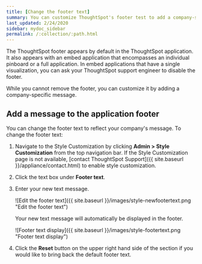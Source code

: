 ```yaml
---
title: [Change the footer text]
summary: You can customize ThoughtSpot's footer test to add a company-specific message.
last_updated: 2/24/2020
sidebar: mydoc_sidebar
permalink: /:collection/:path.html
---
```

The ThoughtSpot footer appears by default in the ThoughtSpot application. It
also appears with an embed application that encompasses an individual pinboard
or a full application. In embed applications that have a single
visualization, you can ask your ThoughtSpot support engineer to disable the
footer.

While you cannot remove the footer, you can customize it by adding a
company-specific message.

## Add a message to the application footer

You can change the footer text to reflect your company's message. To change the
footer text:

1. Navigate to the Style Customization by clicking **Admin > Style Customization** from the top navigation bar. If the Style Customization page is not available, [contact ThoughtSpot Support]({{ site.baseurl }}/appliance/contact.html) to enable style customization.
1. Click the text box under **Footer text**.
2. Enter your new text message.

     ![Edit the footer text]({{ site.baseurl }}/images/style-newfootertext.png "Edit the footer text")

    Your new text message will automatically be displayed in the footer.

     ![Footer text display]({{ site.baseurl }}/images/style-footertext.png "Footer text display")

3. Click the **Reset** button on the upper right hand side of the section if you would like to bring back the default footer text.

